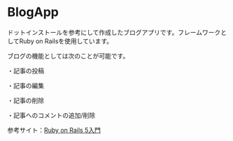 # BlogApp

ドットインストールを参考にして作成したブログアプリです。フレームワークとしてRuby on Railsを使用しています。

ブログの機能としては次のことが可能です。

・記事の投稿

・記事の編集

・記事の削除

・記事へのコメントの追加/削除

参考サイト：[Ruby on Rails 5入門](https://dotinstall.com/lessons/basic_rails_v3 "Ruby on Rails 5入門")
